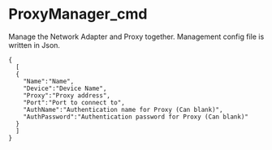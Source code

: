# ProxyManager_cmd

Manage the Network Adapter and Proxy together.
Management config file is written in Json.

    {
      [
      {
        "Name":"Name",
        "Device":"Device Name",
        "Proxy":"Proxy address",
        "Port":"Port to connect to",
        "AuthName":"Authentication name for Proxy (Can blank)",
        "AuthPassword":"Authentication password for Proxy (Can blank)"
      }
      ]
    }

